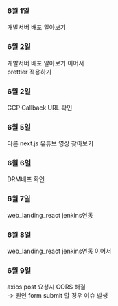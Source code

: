 ### 6월 1일
개발서버 배포 알아보기

### 6월 2일
개발서버 배포 알아보기 이어서  
prettier 적용하기

### 6월 2일
GCP Callback URL 확인

### 6월 5일
다른 next.js 유튜브 영상 찾아보기

### 6월 6일
DRM배포 확인

### 6월 7일
web_landing_react jenkins연동

### 6월 8일
web_landing_react jenkins연동 이어서

### 6월 9일
axios post 요청시 CORS 해결  
-> 원인 form submit 할 경우 이슈 발생
